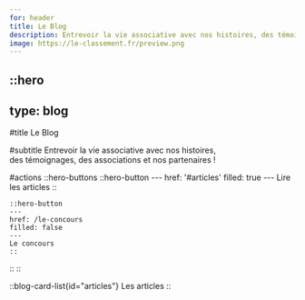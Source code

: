```yaml
---
for: header
title: Le Blog
description: Entrevoir la vie associative avec nos histoires, des témoignages, des associations et nos partenaires !
image: https://le-classement.fr/preview.png
---
```


::hero
---
type: blog
---

#title
Le Blog

#subtitle
Entrevoir la vie associative avec nos histoires,<br /> des témoignages, des associations et nos partenaires !

#actions
  ::hero-buttons
    ::hero-button
    ---
    href: '#articles'
    filled: true
    ---
    Lire les articles
    ::

    ::hero-button
    ---
    href: /le-concours
    filled: false
    ---
    Le concours
    ::
  ::
::

::blog-card-list{id="articles"}
Les articles
::
